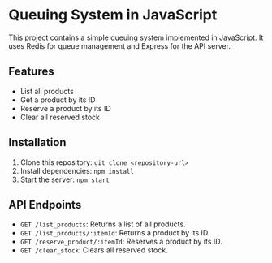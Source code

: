 # Queuing System in JavaScript

This project contains a simple queuing system implemented in JavaScript. It uses Redis for queue management and Express for the API server.

## Features

- List all products
- Get a product by its ID
- Reserve a product by its ID
- Clear all reserved stock

## Installation

1. Clone this repository: `git clone <repository-url>`
2. Install dependencies: `npm install`
3. Start the server: `npm start`

## API Endpoints

- `GET /list_products`: Returns a list of all products.
- `GET /list_products/:itemId`: Returns a product by its ID.
- `GET /reserve_product/:itemId`: Reserves a product by its ID.
- `GET /clear_stock`: Clears all reserved stock.
